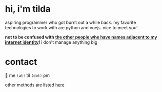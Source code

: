 # hi, i'm tilda

aspiring programmer who got burnt out a while back. my favorite technologies to work with are python and vuejs. nice to meet you!

**not to be confused with [the other people who have names adjacent to my internet identity](https://github.com/search?q=tilda&type=users)!** i don't manage anything big
# contact

📧 me `(at)` til `(dot)` pm

other methods are listed [here](https://til.pm/contact)
